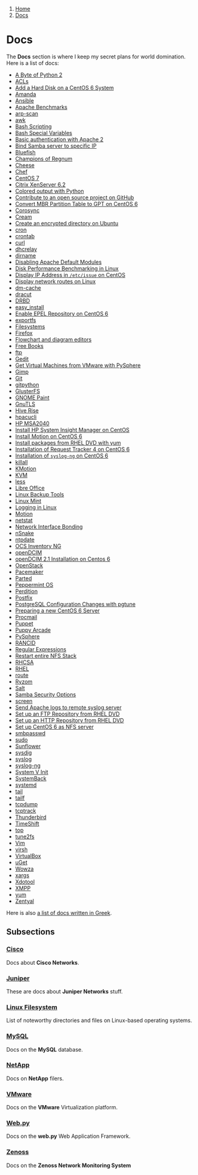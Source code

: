 <!-- -
Title: Docs
Description: Marios Zindilis's Docs 
First Published: 2014-06-30
Last Updated: 2014-08-10
- -->

<ol class="breadcrumb" itemprop="breadcrumb">
	<li><a href="/">Home</a></li>
	<li><a href="/docs/">Docs</a></li>
</ol>

Docs
====

The **Docs** section is where I keep my secret plans for world domination. Here 
is a list of docs:

*   [A Byte of Python 2](/docs/a-byte-of-python-2/)
*   [ACLs](/docs/acl.html)
*   [Add a Hard Disk on a CentOS 6 System](/docs/centos-add-hard-disk.html)
*   [Amanda](/docs/amanda.html)
*   [Ansible](/docs/ansible.html)
*   [Apache Benchmarks](/docs/apache-benchmarks.html)
*   [arp-scan](/docs/arp-scan.html)
*   [awk](/docs/awk.html)
*   [Bash Scripting](/docs/bash-scripting.html)
*   [Bash Special Variables](/docs/bash-special-variables.html)
*   [Basic authentication with Apache 2](/docs/apache2-basic-authentication.html)
*   [Bind Samba server to specific IP](/docs/samba-bind-to-ip.html)
*   [Bluefish](/docs/bluefish.html)
*   [Champions of Regnum](/docs/champions-of-regnum.html)
*   [Cheese](/docs/cheese.html)
*   [Chef](/docs/chef.html)
*   [CentOS 7](/docs/centos-7.html)
*   [Citrix XenServer 6.2](/docs/citrix-xenserver-6.2.html)
*   [Colored output with Python](/docs/python-colored-output.html)
*   [Contribute to an open source project on GitHub](/docs/contribute-on-github.html)
*   [Convert MBR Partition Table to GPT on CentOS 6](/docs/centos-6-convert-mbr-to-gpt.html)
*   [Corosync](/docs/corosync.html)
*   [Cream](/docs/cream.html)
*   [Create an encrypted directory on Ubuntu](/docs/ubuntu-encrypted-directory.html)
*   [cron](/docs/cron.html)
*   [crontab](/docs/crontab.html)
*   [curl](/docs/curl.html)
*   [dhcrelay](/docs/dhcrelay.html)
*   [dirname](/docs/dirname.html)
*   [Disabling Apache Default Modules](/docs/apache-disable-default-modules.html)
*   [Disk Performance Benchmarking in Linux](/docs/linux-disk-performance-benchmarking.html)
*   [Display IP Address in `/etc/issue` on CentOS](/docs/centos-show-ip-address-in-etc-issue.html)
*   [Display network routes on Linux](/docs/linux-show-network-routes.html)
*   [dm-cache](/docs/dm-cache.html)
*   [dracut](/docs/dracut.html)
*   [DRBD](/docs/drbd.html)
*   [easy_install](/docs/easy_install.html)
*   [Enable EPEL Repository on CentOS 6](/docs/centos-6-enable-epel-repository.html)
*   [exportfs](/docs/exportfs.html)
*   [Filesystems](/docs/filesystems.html)
*   [Firefox](/docs/firefox.html)
*   [Flowchart and diagram editors](/docs/flowchart-and-diagram-editors.html)
*   [Free Books](/docs/free-books.html)
*   [ftp](/docs/ftp.html)
*   [Gedit](/docs/gedit.html)
*   [Get Virtual Machines from VMware with PySphere](/docs/pysphere-get-virtual-machines.html)
*   [Gimp](/docs/gimp.html)
*   [Git](/docs/git.html)
*   [gitpython](/docs/gitpython.html)
*   [GlusterFS](/docs/glusterfs.html)
*   [GNOME Paint](/docs/gnome-paint.html)
*   [GnuTLS](/docs/gnutls.html)
*   [Hive Rise](/docs/hive-rise.html)
*   [hpacucli](/docs/hpacucli.html)
*   [HP MSA2040](/docs/hp-msa2040.html)
*   [Install HP System Insight Manager on CentOS](/docs/centos-install-hp-sim.html)
*   [Install Motion on CentOS 6](/docs/centos-6-install-motion.html)
*   [Install packages from RHEL DVD with yum](/docs/rhel-yum-install-from-dvd.html)
*   [Installation of Request Tracker 4 on CentOS 6](/docs/centos-install-request-tracker-4.html)
*   [Installation of `syslog-ng` on CentOS 6](/docs/centos-6-install-syslog-ng.html)
*   [killall](/docs/killall.html)
*   [KMotion](/docs/kmotion.html)
*   [KVM](/docs/kvm.html)
*   [less](/docs/less.html)
*   [Libre Office](/docs/libreoffice.html)
*   [Linux Backup Tools](/docs/linux-backup-tools.html)
*   [Linux Mint](/docs/linux-mint.html)
*   [Logging in Linux](/docs/logging-in-linux.html)
*   [Motion](/docs/motion.html)
*   [netstat](/docs/netstat.html)
*   [Network Interface Bonding](/docs/network-interface-bonding.html)
*   [nSnake](/docs/nsnake.html)
*   [ntpdate](/docs/ntpdate.html)
*   [OCS Inventory NG](/docs/ocs-inventory-ng.html)
*   [openDCIM](/docs/opendcim.html)
*   [openDCIM 2.1 Installation on Centos 6](/docs/centos-6-install-opendcim-2.1.html)
*   [OpenStack](/docs/openstack.html)
*   [Pacemaker](/docs/pacemaker.html)
*   [Parted](/docs/parted.html)
*   [Peppermint OS](/docs/peppermintos.html)
*   [Perdition](/docs/perdition.html)
*   [Postfix](/docs/postfix.html)
*   [PostgreSQL Configuration Changes with pgtune](/docs/pgtune-configuration-changes.html)
*   [Preparing a new CentOS 6 Server](/docs/centos-6-prepare-new-server.html)
*   [Procmail](/docs/procmail.html)
*   [Puppet](/docs/puppet.html)
*   [Puppy Arcade](/docs/puppy-arcade.html)
*   [PySphere](/docs/pysphere.html)
*   [RANCID](/docs/rancid.html)
*   [Regular Expressions](/docs/regular-expressions.html)
*   [Restart entire NFS Stack](/docs/nfs-stack-restart.html)
*   [RHCSA](/docs/rhcsa.html)
*   [RHEL](/docs/rhel.html)
*   [route](/docs/route.html)
*   [Ryzom](/docs/ryzom.html)
*   [Salt](/docs/salt.html)
*   [Samba Security Options](/docs/samba-security-options.html)
*   [screen](/docs/screen.html)
*   [Send Apache logs to remote syslog server](/docs/apache-logs-to-remote-syslog.html)
*   [Set up an FTP Repository from RHEL DVD](/docs/rhel-setup-ftp-repository.html)
*   [Set up an HTTP Repository from RHEL DVD](/docs/rhel-setup-http-repository.html)
*   [Set up CentOS 6 as NFS server](/docs/centos-6-nfs-server.html)
*   [smbpasswd](/docs/smbpasswd.html)
*   [sudo](/docs/sudo.html)
*   [Sunflower](/docs/sunflower.html)
*   [sysdig](/docs/sysdig.html)
*   [syslog](/docs/syslog.html)
*   [syslog-ng](/docs/syslog-ng.html)
*   [System V Init](/docs/system-v-init.html)
*   [SystemBack](/docs/systemback.html)
*   [systemd](/docs/systemd.html)
*   [tail](/docs/tail.html)
*   [tailf](/docs/tailf.html)
*   [tcpdump](/docs/tcpdump.html)
*   [tcptrack](/docs/tcptrack.html)
*   [Thunderbird](/docs/thunderbird.html)
*   [TimeShift](/docs/timeshift.html)
*   [top](/docs/top.html)
*   [tune2fs](/docs/tune2fs.html)
*   [Vim](/docs/vim.html)
*   [virsh](/docs/virsh.html)
*   [VirtualBox](/docs/virtualbox.html)
*   [uGet](/docs/uget.html)
*   [Wowza](/docs/wowza.html)
*   [xargs](/docs/xargs.html)
*   [Xdotool](/docs/xdotool.html)
*   [XMPP](/docs/xmpp.html)
*   [yum](/docs/yum.html)
*   [Zentyal](/docs/zentyal.html)

Here is also [a list of docs written in Greek](/docs/index.el.html).

Subsections
-----------

### [Cisco](/docs/cisco/)
Docs about **Cisco Networks**.

### [Juniper](/docs/juniper/)
These are docs about **Juniper Networks** stuff.

### [Linux Filesystem](/docs/lfs/)
List of noteworthy directories and files on Linux-based operating systems.

### [MySQL](/docs/mysql/)
Docs on the **MySQL** database.

### [NetApp](/docs/netapp/)
Docs on **NetApp** filers.

### [VMware](/docs/vmware/)
Docs on the **VMware** Virtualization platform.

### [Web.py](/docs/web.py/)
Docs on the **web.py** Web Application Framework.

### [Zenoss](/docs/zenoss/)
Docs on the **Zenoss Network Monitoring System**
